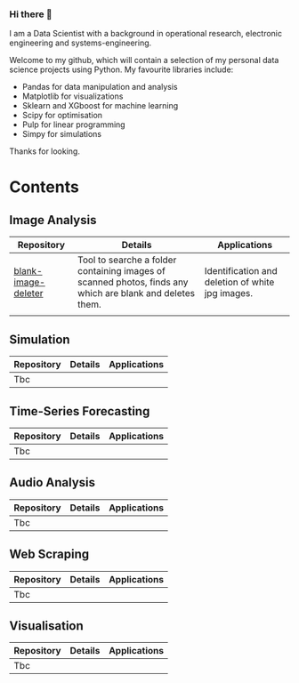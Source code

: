 ### Hi there 👋
I am a Data Scientist with a background in operational research, electronic engineering and systems-engineering. 

Welcome to my github, which will contain a selection of my personal data science projects using Python.
My favourite libraries include:
- Pandas for data manipulation and analysis
- Matplotlib for visualizations
- Sklearn and XGboost for machine learning
- Scipy for optimisation 
- Pulp for linear programming 
- Simpy for simulations

Thanks for looking.

# Contents

## Image Analysis
Repository | Details | Applications
--- | --- | ---
[blank-image-deleter](https://github.com/pierswalker71/blank-image-deleter) | Tool to searche a folder containing images of scanned photos, finds any which are blank and deletes them. | Identification and deletion of white jpg images.
| |

## Simulation
Repository | Details | Applications
--- | --- | ---
Tbc | |

## Time-Series Forecasting 
Repository | Details | Applications
--- | --- | ---
Tbc | |

## Audio Analysis 
Repository | Details | Applications
--- | --- | ---
Tbc | |

## Web Scraping
Repository | Details | Applications
--- | --- | ---
Tbc | |

## Visualisation 
Repository | Details | Applications
--- | --- | ---
Tbc | |


<!--
**pierswalker71/pierswalker71** is a ✨ _special_ ✨ repository because its `README.md` (this file) appears on your GitHub profile.

Here are some ideas to get you started:

- 🔭 I’m currently working on ...
- 🌱 I’m currently learning ...
- 👯 I’m looking to collaborate on ...
- 🤔 I’m looking for help with ...
- 💬 Ask me about ...
- 📫 How to reach me: ...
- 😄 Pronouns: ...
- ⚡ Fun fact: ...
-->
